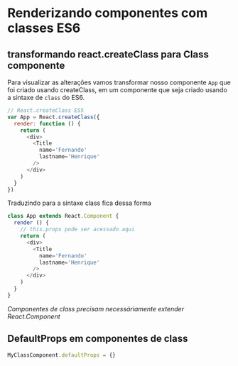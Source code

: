 # Renderizando componentes com classes ES6

## transformando react.createClass para Class componente

Para visualizar as alterações vamos transformar nosso componente `App`
que foi criado usando createClass, em um componente que seja criado usando
a sintaxe de `class` do ES6.

```js
// React.createClass ES5
var App = React.createClass({
  render: function () {
    return (
      <div>
        <Title
          name='Fernando'
          lastname='Henrique'
        />
      </div>
    )
  }
})
```

Traduzindo para a sintaxe class fica dessa forma

```js
class App extends React.Component {
  render () {
    // this.props pode ser acessado aqui
    return (
      <div>
        <Title
          name='Fernando'
          lastname='Henrique'
        />
      </div>
    )
  }
}
```

*Componentes de class precisam necessáriamente extender React.Component*

## DefaultProps em componentes de class

```js
MyClassComponent.defaultProps = {}
```